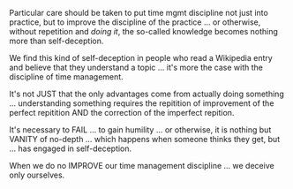 Particular care should be taken to put time mgmt discipline not just into practice, but to improve the discipline of the practice ... or otherwise, without repetition and *doing it*, the so-called knowledge becomes nothing more than self-deception.

We find this kind of self-deception in people who read a Wikipedia entry and believe that they understand a topic ... it's more the case with the discipline of time management.

It's not JUST that the only advantages come from actually doing something ... understanding something requires the repitition of improvement of the perfect repitition AND the correction of the imperfect repition.

It's necessary to FAIL ... to gain humility ... or otherwise, it is nothing but VANITY of no-depth ... which happens when someone thinks they get, but ... has engaged in self-deception.

When we do no IMPROVE our time management discipline ... we deceive only ourselves.
